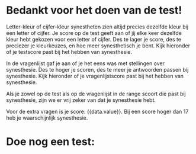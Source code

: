 # Bedankt voor het doen van de test!

Letter-kleur of cijfer-kleur synestheten zien altijd precies dezelfde kleur bij een letter of cijfer. Je score op de test geeft aan of jij elke keer dezelfde kleur hebt gekozen voor een letter of cijfer. Des te lager je score, des te preciezer je kleurkeuzes, en hoe meer synesthetisch je bent. Kijk hieronder of je testscore past bij het hebben van synesthesie.

In de vragenlijst gaf je aan of je het eens was met stellingen over synesthesie. Des te hoger je scoren, des te meer je antwoorden passen bij synesthesie. Kijk hieronder of je vragenlijstscore past bij het hebben van synesthesie.

Als je zowel op de test als op de vragenlijst in de range scoort die past bij synesthesie, zijn we er vrij zeker van dat je synesthesie hebt.

<likertresults v-slot:default="data">Voor de extra vragen is je score: {{data.value}}. Bij een score hoger dan 17 heb je waarschijnlijk synesthesie.</likertresults>

# Doe nog een test:

<results></results>

<tests list="graphemes,graphemes-kids,vowels"></tests>

